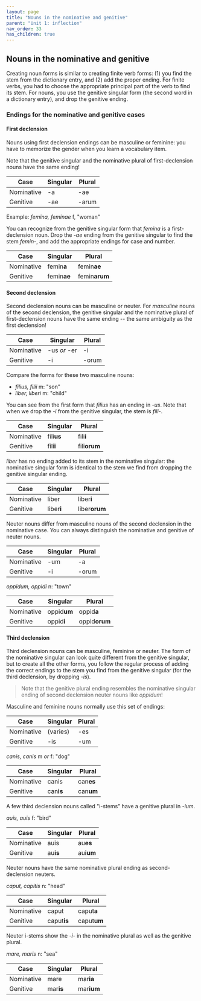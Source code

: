 ```yaml
---
layout: page
title: "Nouns in the nominative and genitive"
parent: "Unit 1: inflection"
nav_order: 33
has_children: true
---
```



## Nouns in the nominative and genitive

Creating noun forms is similar to creating finite verb forms: (1) you find the stem from the dictionary entry, and (2) add the proper ending. For finite verbs, you had to choose the appropriate principal part of the verb to find its stem. For nouns, you use the genitive singular form (the second word in a dictionary entry), and drop the genitive ending. 


###  Endings for the nominative and genitive cases

#### First declension

Nouns using first declension endings can be masculine or feminine: you have to memorize the gender when you learn a vocabulary item. 

Note that the genitive singular and the nominative plural of first-declension nouns have the same ending!

| Case | Singular | Plural |
| --- | --- | --- |
| Nominative | -a | -ae |
| Genitive | -ae | -arum |

Example: *femina, feminae* f, "woman"

You can recognize from the genitive singular form that *femina* is a first-declension noun.  Drop the -*ae* ending from the genitive singular to find the stem *femin-*, and add the appropriate endings for case and number.

| Case | Singular | Plural |
| --- | --- | --- |
| Nominative | femin**a** | femin**ae** |
| Genitive | femin**ae** | femin**arum** |


#### Second declension

Second declension nouns can be masculine or neuter.  For *masculine* nouns of the second declension, the genitive singular and the nominative plural of first-declension nouns have the same ending -- the same ambiguity as the first declension!

| Case | Singular | Plural |
| --- | --- | --- |
| Nominative | -us *or* -er | -i |
| Genitive | -i | -orum |

Compare the forms for these two masculine nouns:

- *filius, filii* m: "son"
- *liber, liberi* m: "child"

You can see from the first form that *filius* has an ending in *-us*.  Note that when we drop the *-i* from the genitive singular, the stem is *fili-*.


| Case | Singular | Plural |
| --- | --- | --- |
| Nominative | fili**us** | fili**i** |
| Genitive | fili**i** | fili**orum** |

*liber* has no ending added to its stem in the nominative singular: the nominative singular form is identical to the stem we find from dropping the genitive singular ending.

| Case | Singular | Plural |
| --- | --- | --- |
| Nominative | liber | liber**i** |
| Genitive | liber**i** | liber**orum** |

Neuter nouns differ from masculine nouns of the second declension in the nominative case.  You can always distinguish the nominative and genitive of neuter nouns.

| Case | Singular | Plural |
| --- | --- | --- |
| Nominative | -um | -a |
| Genitive | -i | -orum |

*oppidum, oppidi* n: "town"

| Case | Singular | Plural |
| --- | --- | --- |
| Nominative | oppid**um** | oppid**a** |
| Genitive | oppid**i** | oppid**orum** |



#### Third declension

Third declension nouns can be masculine, feminine or neuter.  The form of the nominative singular can look quite different from the genitive singular, but to create all the other forms, you follow the regular process of adding the correct endings to the stem  you find from the genitive singular (for the third declension, by dropping *-is*).

> Note that the genitive plural ending resembles the nominative singular ending of second declension neuter nouns like *oppidum*!

Masculine and feminine nouns normally use this set of endings:

| Case | Singular | Plural |
| --- | --- | --- |
| Nominative | (varies) | -es |
| Genitive | -is | -um |


*canis, canis* m *or* f: "dog"


| Case | Singular | Plural |
| --- | --- | --- |
| Nominative | canis | can**es** |
| Genitive | can**is** | can**um** |

A few third declension nouns called "i-stems" have a genitive plural in *-ium*.

*auis, auis* f: "bird"



| Case | Singular | Plural |
| --- | --- | --- |
| Nominative | auis | au**es** |
| Genitive | au**is** | au**ium** |


Neuter nouns have the same nominative plural ending as second-declension neuters.


*caput, capitis* n: "head"


| Case | Singular | Plural |
| --- | --- | --- |
| Nominative | caput | caput**a** |
| Genitive | caput**is** | caput**um** |

Neuter i-stems show the *-i-* in the nominative plural as well as the genitive plural.


*mare, maris* n: "sea"

| Case | Singular | Plural |
| --- | --- | --- |
| Nominative | mare | mar**ia** |
| Genitive | mar**is** | mar**ium** |
